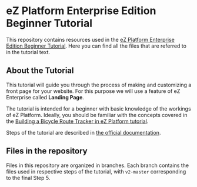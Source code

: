 # eZ Platform Enterprise Edition Beginner Tutorial

This repository contains resources used in the [eZ Platform Enterprise Edition Beginner Tutorial](https://doc.ez.no/display/DEVELOPER/eZ+Enterprise+Beginner+Tutorial+-+It%27s+a+Dog%27s+World). Here you can find all the files that are referred to in the tutorial text.

## About the Tutorial

This tutorial will guide you through the process of making and customizing a front page for your website. For this purpose we will use a feature of eZ Enterprise called **Landing Page**.

The tutorial is intended for a beginner with basic knowledge of the workings of eZ Platform. Ideally, you should be familiar with the concepts covered in the [Building a Bicycle Route Tracker in eZ Platform tutorial](https://doc.ez.no/display/DEVELOPER/Building+a+Bicycle+Route+Tracker+in+eZ+Platform).

Steps of the tutorial are described in [the official documentation](https://doc.ez.no/display/DEVELOPER/eZ+Enterprise+Beginner+Tutorial+-+It%27s+a+Dog%27s+World).

## Files in the repository

Files in this repository are organized in branches. Each branch contains the files used in respective steps of the tutorial, with `v2-master` corresponding to the final Step 5.

